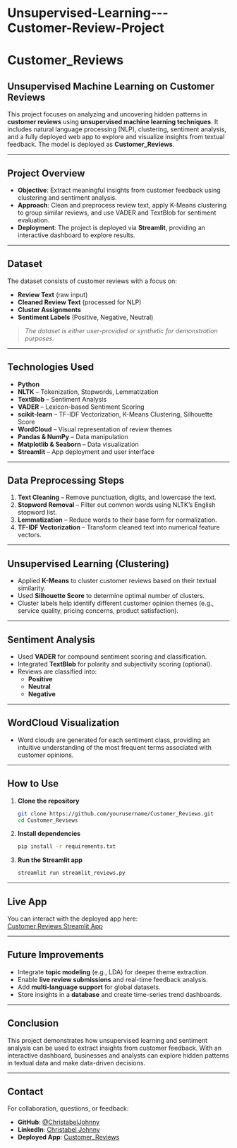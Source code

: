 # Unsupervised-Learning---Customer-Review-Project
# Customer_Reviews

## Unsupervised Machine Learning on Customer Reviews

This project focuses on analyzing and uncovering hidden patterns in **customer reviews** using **unsupervised machine learning techniques**. It includes natural language processing (NLP), clustering, sentiment analysis, and a fully deployed web app to explore and visualize insights from textual feedback. The model is deployed as **Customer_Reviews**.

---

## Project Overview

- **Objective**: Extract meaningful insights from customer feedback using clustering and sentiment analysis.
- **Approach**: Clean and preprocess review text, apply K-Means clustering to group similar reviews, and use VADER and TextBlob for sentiment evaluation.
- **Deployment**: The project is deployed via **Streamlit**, providing an interactive dashboard to explore results.

---

## Dataset

The dataset consists of customer reviews with a focus on:
- **Review Text** (raw input)
- **Cleaned Review Text** (processed for NLP)
- **Cluster Assignments**
- **Sentiment Labels** (Positive, Negative, Neutral)

>  *The dataset is either user-provided or synthetic for demonstration purposes.*

---

## Technologies Used

- **Python**
- **NLTK** – Tokenization, Stopwords, Lemmatization
- **TextBlob** – Sentiment Analysis
- **VADER** – Lexicon-based Sentiment Scoring
- **scikit-learn** – TF-IDF Vectorization, K-Means Clustering, Silhouette Score
- **WordCloud** – Visual representation of review themes
- **Pandas & NumPy** – Data manipulation
- **Matplotlib & Seaborn** – Data visualization
- **Streamlit** – App deployment and user interface

---

## Data Preprocessing Steps

1. **Text Cleaning** – Remove punctuation, digits, and lowercase the text.
2. **Stopword Removal** – Filter out common words using NLTK’s English stopword list.
3. **Lemmatization** – Reduce words to their base form for normalization.
4. **TF-IDF Vectorization** – Transform cleaned text into numerical feature vectors.

---

## Unsupervised Learning (Clustering)

- Applied **K-Means** to cluster customer reviews based on their textual similarity.
- Used **Silhouette Score** to determine optimal number of clusters.
- Cluster labels help identify different customer opinion themes (e.g., service quality, pricing concerns, product satisfaction).

---

## Sentiment Analysis

- Used **VADER** for compound sentiment scoring and classification.
- Integrated **TextBlob** for polarity and subjectivity scoring (optional).
- Reviews are classified into:
  - **Positive**
  - **Neutral**
  - **Negative**

---

## WordCloud Visualization

- Word clouds are generated for each sentiment class, providing an intuitive understanding of the most frequent terms associated with customer opinions.

---

## How to Use

1. **Clone the repository**
   ```bash
   git clone https://github.com/yourusername/Customer_Reviews.git
   cd Customer_Reviews
   ```

2. **Install dependencies**
   ```bash
   pip install -r requirements.txt
   ```

3. **Run the Streamlit app**
   ```bash
   streamlit run streamlit_reviews.py
   ```

---

## Live App

You can interact with the deployed app here:  
[Customer Reviews Streamlit App](http://localhost:8501/)

---

## Future Improvements

- Integrate **topic modeling** (e.g., LDA) for deeper theme extraction.
- Enable **live review submissions** and real-time feedback analysis.
- Add **multi-language support** for global datasets.
- Store insights in a **database** and create time-series trend dashboards.

---

## Conclusion

This project demonstrates how unsupervised learning and sentiment analysis can be used to extract insights from customer feedback. With an interactive dashboard, businesses and analysts can explore hidden patterns in textual data and make data-driven decisions.

---

## Contact

For collaboration, questions, or feedback:

- **GitHub**: [@ChristabelJohnny](https://github.com/ChristabelJohnny)
- **LinkedIn**: [Christabel Johnny](https://www.linkedin.com/in/christabeljohnny)
- **Deployed App**: [Customer_Reviews](http://localhost:8501/)
